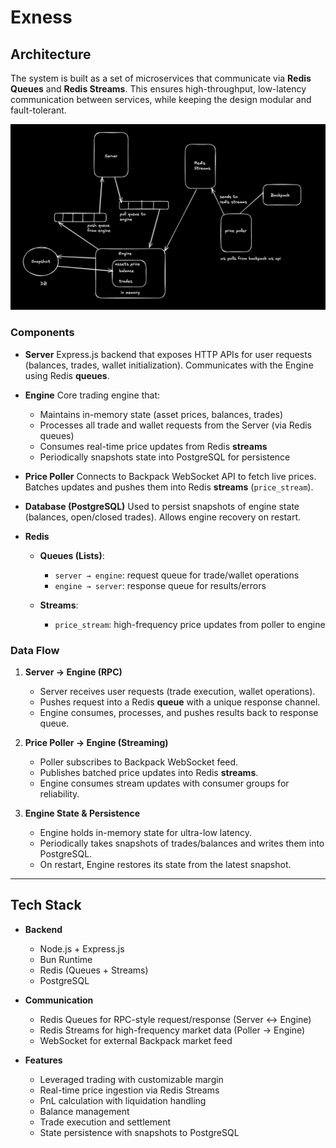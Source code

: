 # Exness

## Architecture

The system is built as a set of microservices that communicate via **Redis Queues** and **Redis Streams**.
This ensures high-throughput, low-latency communication between services, while keeping the design modular and fault-tolerant.

<img src="./docs/images/main.png" alt="System Architecture Diagram" width="800"/>

### Components

* **Server**
  Express.js backend that exposes HTTP APIs for user requests (balances, trades, wallet initialization).
  Communicates with the Engine using Redis **queues**.

* **Engine**
  Core trading engine that:

  * Maintains in-memory state (asset prices, balances, trades)
  * Processes all trade and wallet requests from the Server (via Redis queues)
  * Consumes real-time price updates from Redis **streams**
  * Periodically snapshots state into PostgreSQL for persistence

* **Price Poller**
  Connects to Backpack WebSocket API to fetch live prices.
  Batches updates and pushes them into Redis **streams** (`price_stream`).

* **Database (PostgreSQL)**
  Used to persist snapshots of engine state (balances, open/closed trades).
  Allows engine recovery on restart.

* **Redis**

  * **Queues (Lists)**:

    * `server → engine`: request queue for trade/wallet operations
    * `engine → server`: response queue for results/errors
  * **Streams**:

    * `price_stream`: high-frequency price updates from poller to engine

### Data Flow

1. **Server → Engine (RPC)**

   * Server receives user requests (trade execution, wallet operations).
   * Pushes request into a Redis **queue** with a unique response channel.
   * Engine consumes, processes, and pushes results back to response queue.

2. **Price Poller → Engine (Streaming)**

   * Poller subscribes to Backpack WebSocket feed.
   * Publishes batched price updates into Redis **streams**.
   * Engine consumes stream updates with consumer groups for reliability.

3. **Engine State & Persistence**

   * Engine holds in-memory state for ultra-low latency.
   * Periodically takes snapshots of trades/balances and writes them into PostgreSQL.
   * On restart, Engine restores its state from the latest snapshot.

---

## Tech Stack

* **Backend**

  * Node.js + Express.js
  * Bun Runtime
  * Redis (Queues + Streams)
  * PostgreSQL

* **Communication**

  * Redis Queues for RPC-style request/response (Server ↔ Engine)
  * Redis Streams for high-frequency market data (Poller → Engine)
  * WebSocket for external Backpack market feed

* **Features**

  * Leveraged trading with customizable margin
  * Real-time price ingestion via Redis Streams
  * PnL calculation with liquidation handling
  * Balance management
  * Trade execution and settlement
  * State persistence with snapshots to PostgreSQL

